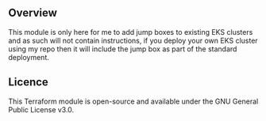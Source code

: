 ## Overview
This module is only here for me to add jump boxes to existing EKS clusters and as such will not contain instructions, if you deploy your own EKS cluster using my repo then it will include the jump box as part of the standard deployment.

## Licence
This Terraform module is open-source and available under the GNU General Public License v3.0.
